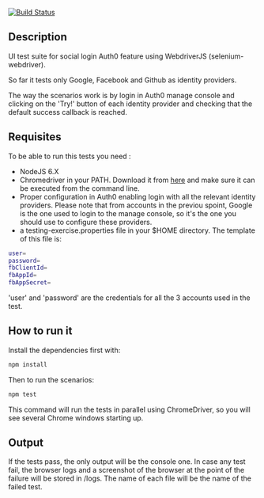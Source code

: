 [![Build Status](https://travis-ci.org/hortega/testing-exercise.svg?branch=master)](https://travis-ci.org/hortega/testing-exercise)
## Description

UI test suite for social login Auth0 feature using WebdriverJS (selenium-webdriver). 

So far it tests only Google, Facebook and Github as identity providers.

The way the scenarios work is by login in Auth0 manage console and clicking on the 'Try!' button of each identity provider and checking that the default success callback is reached.

## Requisites

To be able to run this tests you need : 
 * NodeJS 6.X
 * Chromedriver in your PATH. Download it from [here](https://sites.google.com/a/chromium.org/chromedriver/downloads) and make sure it can be executed from the command line.
 * Proper configuration in Auth0 enabling login with all the relevant identity providers. Please note that from accounts in the previou spoint, Google is the one used to login to the manage console, so it's the one you should use to configure these providers.
  * a testing-exercise.properties file in your $HOME directory. The template of this file is:
```sh
user=
password=
fbClientId=
fbAppId=
fbAppSecret=
```
'user' and 'password' are the credentials for all the 3 accounts used in the test.

## How to run it

Install the dependencies first with:

```sh
npm install
```

Then to run the scenarios: 

```sh
npm test
```

This command will run the tests in parallel using ChromeDriver, so you will see several Chrome windows starting up.

## Output

If the tests pass, the only output will be the console one. In case any test fail, the browser logs and a screenshot of the browser at the point of the failure will be stored in /logs. The name of each file will be the name of the failed test.

